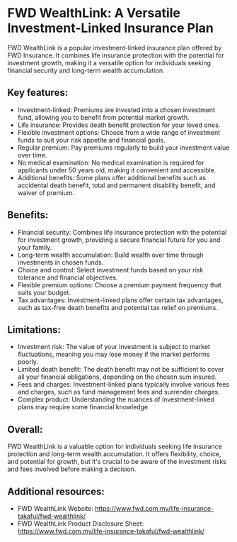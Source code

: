 
# FWD WealthLink: A Versatile Investment-Linked Insurance Plan
FWD WealthLink is a popular investment-linked insurance plan offered by FWD Insurance. It combines life insurance protection with the potential for investment growth, making it a versatile option for individuals seeking financial security and long-term wealth accumulation.

## Key features:

- Investment-linked: Premiums are invested into a chosen investment fund, allowing you to benefit from potential market growth.
- Life insurance: Provides death benefit protection for your loved ones.
- Flexible investment options: Choose from a wide range of investment funds to suit your risk appetite and financial goals.
- Regular premium: Pay premiums regularly to build your investment value over time.
- No medical examination: No medical examination is required for applicants under 50 years old, making it convenient and accessible.
- Additional benefits: Some plans offer additional benefits such as accidental death benefit, total and permanent disability benefit, and waiver of premium.

## Benefits:

- Financial security: Combines life insurance protection with the potential for investment growth, providing a secure financial future for you and your family.
- Long-term wealth accumulation: Build wealth over time through investments in chosen funds.
- Choice and control: Select investment funds based on your risk tolerance and financial objectives.
- Flexible premium options: Choose a premium payment frequency that suits your budget.
- Tax advantages: Investment-linked plans offer certain tax advantages, such as tax-free death benefits and potential tax relief on premiums.

## Limitations:

- Investment risk: The value of your investment is subject to market fluctuations, meaning you may lose money if the market performs poorly.
- Limited death benefit: The death benefit may not be sufficient to cover all your financial obligations, depending on the chosen sum insured.
- Fees and charges: Investment-linked plans typically involve various fees and charges, such as fund management fees and surrender charges.
- Complex product: Understanding the nuances of investment-linked plans may require some financial knowledge.

## Overall:

FWD WealthLink is a valuable option for individuals seeking life insurance protection and long-term wealth accumulation. It offers flexibility, choice, and potential for growth, but it's crucial to be aware of the investment risks and fees involved before making a decision.

## Additional resources:

- FWD WealthLink Website: https://www.fwd.com.my/life-insurance-takaful/fwd-wealthlink/
- FWD WealthLink Product Disclosure Sheet: https://www.fwd.com.my/life-insurance-takaful/fwd-wealthlink/